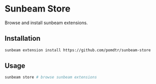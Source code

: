 # Sunbeam Store

Browse and install sunbeam extensions.

## Installation

```sh
sunbeam extension install https://github.com/pomdtr/sunbeam-store
```

## Usage

```sh
sunbeam store # browse sunbeam extensions
```
